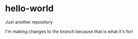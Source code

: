 # hello-world
Just another repository

I'm making changes to the branch because that is what it's for!
